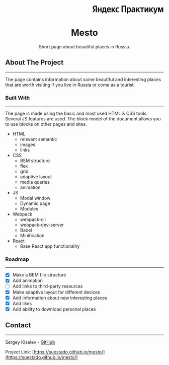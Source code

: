 <a name="readme-top"></a>

<div align="right">
  <a href="https://practicum.yandex.ru">
    <img src="https://github.com/Suestado/how-to-learn/raw/main/images/logo_place_header.svg" alt="Yandex Praktikum" width="228" height="32">
  </a>

<h1 align="center">Mesto</h1>

  <p align="center">
    Short page about beautiful places in Russia.
  </p>
</div>


## About The Project
____

The page contains information about some beautiful and interesting places that are worth visiting if you live in Russia or come as a tourist.



### Built With
____

The page is made using the basic and most used HTML & CSS tools.
Several JS features are used.
The block model of the document allows you to use blocks on other pages and sites.

* HTML
  * relevant semantic
  * images
  * links
* CSS
  * BEM structure
  * flex
  * grid
  * adaptive layout
  * media queries
  * animation
* JS
  * Modal window
  * Dynamic page
  * Modules
* Webpack
  * webpack-cli
  * webpack-dev-server
  * Babel
  * Minification
* React
  * Base React app functionality

### Roadmap
____

- [x] Make a BEM file structure
- [x] Add animation
- [ ] Add links to third-party resources
- [x] Make adaptive layout for different devices
- [X] Add information about new interesting places
- [x] Add likes
- [x] Add ability to download personal places

## Contact
____

Sergey Kiselev - [GitHub](https://github.com/Suestado)

Project Link: [https://suestado.github.io/mesto/](https://suestado.github.io/mesto/)
